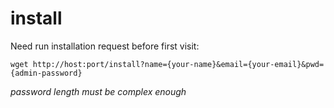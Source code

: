 # install

Need run installation request before first visit:

```shell
wget http://host:port/install?name={your-name}&email={your-email}&pwd={admin-password}
```

*password length must be complex enough*
